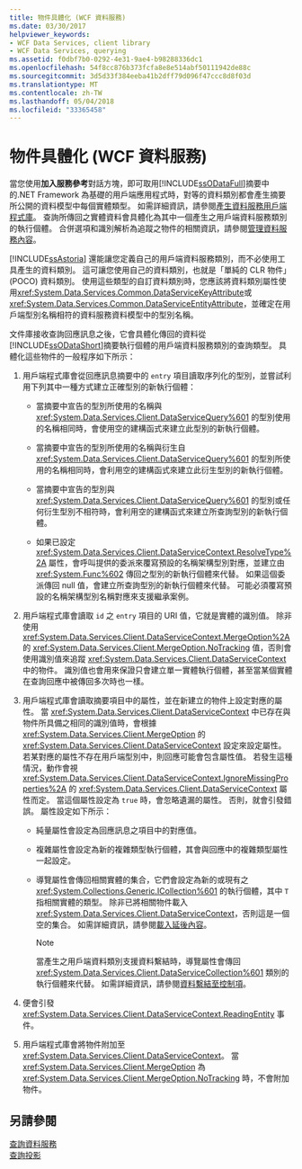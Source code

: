 ```yaml
---
title: 物件具體化 (WCF 資料服務)
ms.date: 03/30/2017
helpviewer_keywords:
- WCF Data Services, client library
- WCF Data Services, querying
ms.assetid: f0dbf7b0-0292-4e31-9ae4-b98288336dc1
ms.openlocfilehash: 54f8cc876b373fcfa8e8e514abf50111942de88c
ms.sourcegitcommit: 3d5d33f384eeba41b2dff79d096f47ccc8d8f03d
ms.translationtype: MT
ms.contentlocale: zh-TW
ms.lasthandoff: 05/04/2018
ms.locfileid: "33365458"
---
```

# <a name="object-materialization-wcf-data-services"></a>物件具體化 (WCF 資料服務)
當您使用**加入服務參考**對話方塊，即可取用[!INCLUDE[ssODataFull](../../../../includes/ssodatafull-md.md)]摘要中的.NET Framework 為基礎的用戶端應用程式時，對等的資料類別都會產生摘要所公開的資料模型中每個實體類型。 如需詳細資訊，請參閱[產生資料服務用戶端程式庫](../../../../docs/framework/data/wcf/generating-the-data-service-client-library-wcf-data-services.md)。 查詢所傳回之實體資料會具體化為其中一個產生之用戶端資料服務類別的執行個體。 合併選項和識別解析為追蹤之物件的相關資訊，請參閱[管理資料服務內容](../../../../docs/framework/data/wcf/managing-the-data-service-context-wcf-data-services.md)。  
  
 [!INCLUDE[ssAstoria](../../../../includes/ssastoria-md.md)] 還能讓您定義自己的用戶端資料服務類別，而不必使用工具產生的資料類別。 這可讓您使用自己的資料類別，也就是「單純的 CLR 物件」(POCO) 資料類別。 使用這些類型的自訂資料類別時，您應該將資料類別屬性使用<xref:System.Data.Services.Common.DataServiceKeyAttribute>或<xref:System.Data.Services.Common.DataServiceEntityAttribute>，並確定在用戶端型別名稱相符的資料服務資料模型中的型別名稱。  
  
 文件庫接收查詢回應訊息之後，它會具體化傳回的資料從[!INCLUDE[ssODataShort](../../../../includes/ssodatashort-md.md)]摘要執行個體的用戶端資料服務類別的查詢類型。 具體化這些物件的一般程序如下所示：  
  
1.  用戶端程式庫會從回應訊息摘要中的 `entry` 項目讀取序列化的型別，並嘗試利用下列其中一種方式建立正確型別的新執行個體：  
  
    -   當摘要中宣告的型別所使用的名稱與 <xref:System.Data.Services.Client.DataServiceQuery%601> 的型別使用的名稱相同時，會使用空的建構函式來建立此型別的新執行個體。  
  
    -   當摘要中宣告的型別所使用的名稱與衍生自 <xref:System.Data.Services.Client.DataServiceQuery%601> 的型別所使用的名稱相同時，會利用空的建構函式來建立此衍生型別的新執行個體。  
  
    -   當摘要中宣告的型別與 <xref:System.Data.Services.Client.DataServiceQuery%601> 的型別或任何衍生型別不相符時，會利用空的建構函式來建立所查詢型別的新執行個體。  
  
    -   如果已設定 <xref:System.Data.Services.Client.DataServiceContext.ResolveType%2A> 屬性，會呼叫提供的委派來覆寫預設的名稱架構型別對應，並建立由 <xref:System.Func%602> 傳回之型別的新執行個體來代替。 如果這個委派傳回 null 值，會建立所查詢型別的新執行個體來代替。 可能必須覆寫預設的名稱架構型別名稱對應來支援繼承案例。  
  
2.  用戶端程式庫會讀取 `id` 之 `entry` 項目的 URI 值，它就是實體的識別值。 除非使用 <xref:System.Data.Services.Client.DataServiceContext.MergeOption%2A> 的 <xref:System.Data.Services.Client.MergeOption.NoTracking> 值，否則會使用識別值來追蹤 <xref:System.Data.Services.Client.DataServiceContext> 中的物件。 識別值也會用來保證只會建立單一實體執行個體，甚至當某個實體在查詢回應中被傳回多次時也一樣。  
  
3.  用戶端程式庫會讀取摘要項目中的屬性，並在新建立的物件上設定對應的屬性。 當 <xref:System.Data.Services.Client.DataServiceContext> 中已存在與物件所具備之相同的識別值時，會根據 <xref:System.Data.Services.Client.MergeOption> 的 <xref:System.Data.Services.Client.DataServiceContext> 設定來設定屬性。 若某對應的屬性不存在用戶端型別中，則回應可能會包含屬性值。 若發生這種情況，動作會視 <xref:System.Data.Services.Client.DataServiceContext.IgnoreMissingProperties%2A> 的 <xref:System.Data.Services.Client.DataServiceContext> 屬性而定。 當這個屬性設定為 `true` 時，會忽略遺漏的屬性。 否則，就會引發錯誤。 屬性設定如下所示：  
  
    -   純量屬性會設定為回應訊息之項目中的對應值。  
  
    -   複雜屬性會設定為新的複雜類型執行個體，其會與回應中的複雜類型屬性一起設定。  
  
    -   導覽屬性會傳回相關實體的集合，它們會設定為新的或現有之 <xref:System.Collections.Generic.ICollection%601> 的執行個體，其中 `T` 指相關實體的類型。 除非已將相關物件載入 <xref:System.Data.Services.Client.DataServiceContext>，否則這是一個空的集合。 如需詳細資訊，請參閱[載入延後內容](../../../../docs/framework/data/wcf/loading-deferred-content-wcf-data-services.md)。  
  
        > [!NOTE]
        >  當產生之用戶端資料類別支援資料繫結時，導覽屬性會傳回 <xref:System.Data.Services.Client.DataServiceCollection%601> 類別的執行個體來代替。 如需詳細資訊，請參閱[資料繫結至控制項](../../../../docs/framework/data/wcf/binding-data-to-controls-wcf-data-services.md)。  
  
4.  便會引發 <xref:System.Data.Services.Client.DataServiceContext.ReadingEntity> 事件。  
  
5.  用戶端程式庫會將物件附加至 <xref:System.Data.Services.Client.DataServiceContext>。 當 <xref:System.Data.Services.Client.MergeOption> 為 <xref:System.Data.Services.Client.MergeOption.NoTracking> 時，不會附加物件。  
  
## <a name="see-also"></a>另請參閱  
 [查詢資料服務](../../../../docs/framework/data/wcf/querying-the-data-service-wcf-data-services.md)  
 [查詢投影](../../../../docs/framework/data/wcf/query-projections-wcf-data-services.md)
